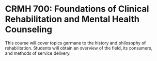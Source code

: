 # CRMH 700: Foundations of Clinical Rehabilitation and Mental Health Counseling

This course will cover topics germane to the history and philosophy of rehabilitation. Students will obtain an overview of the field, its consumers, and methods of service delivery.
